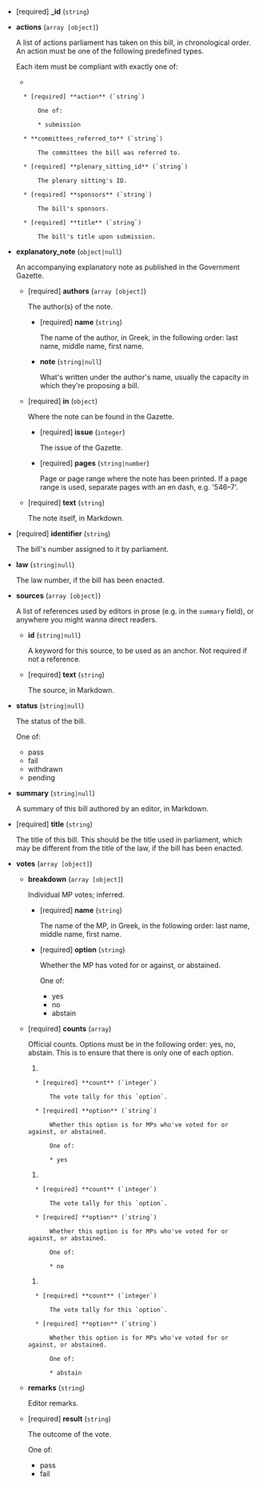 * [required] **_id** (`string`)

* **actions** (`array [object]`)

    A list of actions parliament has taken on this bill, in chronological order.  An action must be one of the following predefined types.

    Each item must be compliant with exactly one of:

    * 

        * [required] **action** (`string`)

            One of:

            * submission

        * **committees_referred_to** (`string`)

            The committees the bill was referred to.

        * [required] **plenary_sitting_id** (`string`)

            The plenary sitting's ID.

        * [required] **sponsors** (`string`)

            The bill's sponsors.

        * [required] **title** (`string`)

            The bill's title upon submission.

* **explanatory_note** (`object|null`)

    An accompanying explanatory note as published in the Government Gazette.

    * [required] **authors** (`array [object]`)

        The author(s) of the note.

        * [required] **name** (`string`)

            The name of the author, in Greek, in the following order: last name, middle name, first name.

        * **note** (`string|null`)

            What's written under the author's name, usually the capacity in which they're proposing a bill.

    * [required] **in** (`object`)

        Where the note can be found in the Gazette.

        * [required] **issue** (`integer`)

            The issue of the Gazette.

        * [required] **pages** (`string|number`)

            Page or page range where the note has been printed. If a page range is used, separate pages with an en dash, e.g. '546–7'.

    * [required] **text** (`string`)

        The note itself, in Markdown.

* [required] **identifier** (`string`)

    The bill's number assigned to it by parliament.

* **law** (`string|null`)

    The law number, if the bill has been enacted.

* **sources** (`array [object]`)

    A list of references used by editors in prose (e.g. in the `summary` field), or anywhere you might wanna direct readers.

    * **id** (`string|null`)

        A keyword for this source, to be used as an anchor. Not required if not a reference.

    * [required] **text** (`string`)

        The source, in Markdown.

* **status** (`string|null`)

    The status of the bill.

    One of:

    * pass
    * fail
    * withdrawn
    * pending

* **summary** (`string|null`)

    A summary of this bill authored by an editor, in Markdown.

* [required] **title** (`string`)

    The title of this bill. This should be the title used in parliament, which may be different from the title of the law, if the bill has been enacted.

* **votes** (`array [object]`)

    * **breakdown** (`array [object]`)

        Individual MP votes; inferred.

        * [required] **name** (`string`)

            The name of the MP, in Greek, in the following order: last name, middle name, first name.

        * [required] **option** (`string`)

            Whether the MP has voted for or against, or abstained.

            One of:

            * yes
            * no
            * abstain

    * [required] **counts** (`array`)

        Official counts. Options must be in the following order: yes, no, abstain. This is to ensure that there is only one of each option.

        1. 

            * [required] **count** (`integer`)

                The vote tally for this `option`.

            * [required] **option** (`string`)

                Whether this option is for MPs who've voted for or against, or abstained.

                One of:

                * yes

        1. 

            * [required] **count** (`integer`)

                The vote tally for this `option`.

            * [required] **option** (`string`)

                Whether this option is for MPs who've voted for or against, or abstained.

                One of:

                * no

        1. 

            * [required] **count** (`integer`)

                The vote tally for this `option`.

            * [required] **option** (`string`)

                Whether this option is for MPs who've voted for or against, or abstained.

                One of:

                * abstain

    * **remarks** (`string`)

        Editor remarks.

    * [required] **result** (`string`)

        The outcome of the vote.

        One of:

        * pass
        * fail
